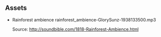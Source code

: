 Assets
------

* Rainforest ambience rainforest_ambience-GlorySunz-1938133500.mp3

  Source: http://soundbible.com/1818-Rainforest-Ambience.html
